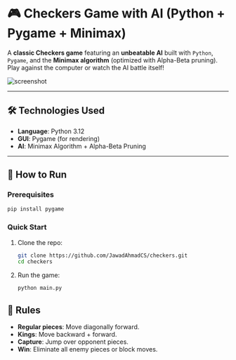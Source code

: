 
# 🎮 Checkers Game with AI (Python + Pygame + Minimax)

A **classic Checkers game** featuring an **unbeatable AI** built with `Python`, `Pygame`, and the **Minimax algorithm** (optimized with Alpha-Beta pruning). Play against the computer or watch the AI battle itself!

![screenshot](https://github.com/user-attachments/assets/4eb11cd6-2743-429e-9dbf-dbe7a7e9448d)

---

## 🛠️ Technologies Used
- **Language**: Python 3.12
- **GUI**: Pygame (for rendering)
- **AI**: Minimax Algorithm + Alpha-Beta Pruning

---

## 🚀 How to Run
### Prerequisites
```bash
pip install pygame
```

### Quick Start
1. Clone the repo:
   ```bash
   git clone https://github.com/JawadAhmadCS/checkers.git
   cd checkers
   ```
2. Run the game:
   ```bash
   python main.py
   ```

## 📜 Rules
- **Regular pieces**: Move diagonally forward.
- **Kings**: Move backward + forward.
- **Capture**: Jump over opponent pieces.
- **Win**: Eliminate all enemy pieces or block moves.
